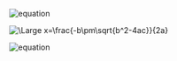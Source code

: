 
![equation](https://latex.codecogs.com/svg.image?\sum_{a}^{b}&space;b&plus;a)



![\Large x=\frac{-b\pm\sqrt{b^2-4ac}}{2a}](https://latex.codecogs.com/svg.latex?\Large&space;x=\frac{-b\pm\sqrt{b^2-4ac}}{2a}) 

![equation](https://latex.codecogs.com/svg.image?\bg_white&space;\Large&space;x=\frac{-b\pm\sqrt{b^2-4ac}}{2a})

